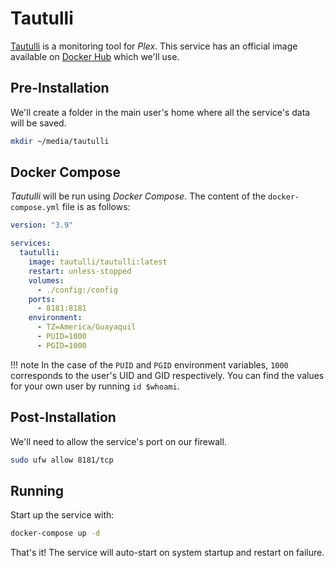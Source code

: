 # Tautulli

[Tautulli](https://tautulli.com/) is a monitoring tool for *Plex*. This service has an official image available on [Docker Hub](https://hub.docker.com/r/tautulli/tautulli) which we'll use.

## Pre-Installation

We'll create a folder in the main user's home where all the service's data will be saved.

```bash
mkdir ~/media/tautulli
```

## Docker Compose

*Tautulli* will be run using *Docker Compose*. The content of the `docker-compose.yml` file is as follows:

```yaml
version: "3.9"

services:
  tautulli:
    image: tautulli/tautulli:latest
    restart: unless-stopped
    volumes:
      - ./config:/config
    ports:
      - 8181:8181
    environment:
      - TZ=America/Guayaquil
      - PUID=1000
      - PGID=1000
```

!!! note
    In the case of the `PUID` and `PGID` environment variables, `1000` corresponds to the user's UID and GID respectively. You can find the values for your own user by running `id $whoami`.

## Post-Installation

We'll need to allow the service's port on our firewall.

```bash
sudo ufw allow 8181/tcp
```

## Running

Start up the service with:

```bash
docker-compose up -d
```

That's it! The service will auto-start on system startup and restart on failure.
